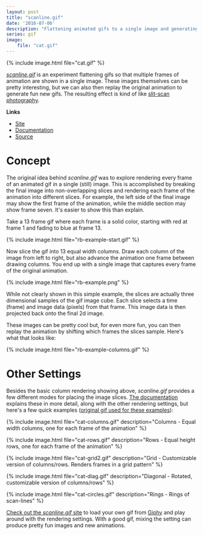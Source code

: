```yaml
---
layout: post
title: "scanline.gif"
date: '2016-07-06'
description: "Flattening animated gifs to a single image and generating a slit-scan like effect"
series: gif
image:
    file: "cat.gif"
---
```


{% include image.html file="cat.gif" %}

*[scanline.gif][site]* is an experiment flattening gifs so that multiple frames of animation are shown in a single image. These images themselves can be pretty interesting, but we can also then replay the original animation to generate fun new gifs. The resulting effect is kind of like [slit-scan photography](https://en.wikipedia.org/wiki/Slit-scan_photography).

**Links**

* [Site][site]
* [Documentation][documentation]
* [Source][source]


# Concept
The original idea behind *scanline.gif* was to explore rendering every frame of an animated gif in a single (still) image. This is accomplished by breaking the final image into non-overlapping slices and rendering each frame of the animation into different slices. For example, the left side of the final image may show the first frame of the animation, while the middle section may show frame seven. It's easier to show this than explain.

Take a 13 frame gif where each frame is a solid color, starting with red at frame 1 and fading to blue at frame 13.

{% include image.html file="rb-example-start.gif" %}

Now slice the gif into 13 equal width columns. Draw each column of the image from left to right, but also advance the animation one frame between drawing columns. You end up with a single image that captures every frame of the original animation.

{% include image.html file="rb-example.png" %}

While not clearly shown in this simple example, the slices are actually three dimensional samples of the gif image cube. Each slice selects a time (frame) and  image data (pixels) from that frame. This image data is then projected back onto the final 2d image.

These images can be pretty cool but, for even more fun, you can then replay the animation by shifting which frames the slices sample. Here's what that looks like:

{% include image.html file="rb-example-columns.gif" %}



# Other Settings
Besides the basic column rendering showing above, *scanline.gif* provides a few different modes for placing the image slices. [The documentation][documentation] explains these in more detail, along with the other rendering settings, but here's a few quick examples ([original gif used for these examples](https://media2.giphy.com/media/jb5WFJTgSSonu/giphy.gif)):


{% include image.html file="cat-columns.gif" description="Columns - Equal width columns, one for each frame of the animation" %}

{% include image.html file="cat-rows.gif" description="Rows - Equal height rows, one for each frame of the animation" %}


{% include image.html file="cat-grid2.gif" description="Grid - Customizable version of columns/rows. Renders frames in a grid pattern" %}


{% include image.html file="cat-diag.gif" description="Diagonal - Rotated, customizable version of columns/rows" %}

{% include image.html file="cat-circles.gif" description="Rings - Rings of scan-lines" %}

[Check out the *scanline.gif* site][site] to load your own gif from [Giphy](https://giphy.com) and play around with the rendering settings. With a good gif, mixing the setting can produce pretty fun images and new animations.




[site]: https://mattbierner.github.io/scanline-gif/
[source]: https://github.com/mattbierner/scanline-gif
[documentation]: https://github.com/mattbierner/scanline-gif/blob/gh-pages/documentation/about.md